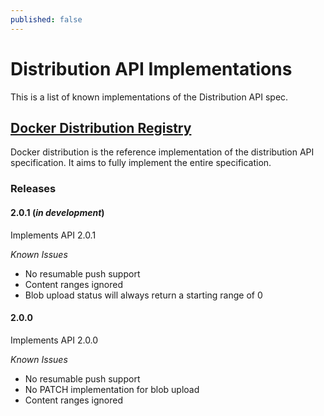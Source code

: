 ```yaml
---
published: false
---
```


# Distribution API Implementations

This is a list of known implementations of the Distribution API spec.

## [Docker Distribution Registry](https://github.com/docker/distribution)

Docker distribution is the reference implementation of the distribution API
specification. It aims to fully implement the entire specification.

### Releases
#### 2.0.1 (_in development_)
Implements API 2.0.1

_Known Issues_
 - No resumable push support
 - Content ranges ignored
 - Blob upload status will always return a starting range of 0

#### 2.0.0
Implements API 2.0.0

_Known Issues_
 - No resumable push support
 - No PATCH implementation for blob upload
 - Content ranges ignored

